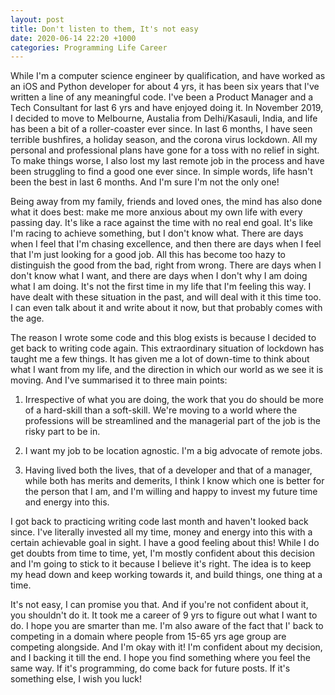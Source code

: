 ```yaml
---
layout: post
title: Don't listen to them, It's not easy
date: 2020-06-14 22:20 +1000
categories: Programming Life Career
---
```

While I'm a computer science engineer by qualification, and have worked as an iOS and Python developer for about 4 yrs, it has been six years that I've written a line of any meaningful code. I've been a Product Manager and a Tech Consultant for last 6 yrs and have enjoyed doing it. In November 2019, I decided to move to Melbourne, Austalia from Delhi/Kasauli, India, and life has been a bit of a roller-coaster ever since. In last 6 months, I have seen terrible bushfires, a holiday season, and the corona virus lockdown. All my personal and professional plans have gone for a toss with no relief in sight. To make things worse, I also lost my last remote job in the process and have been struggling to find a good one ever since. In simple words, life hasn't been the best in last 6 months. And I'm sure I'm not the only one!

Being away from my family, friends and loved ones, the mind has also done what it does best: make me more anxious about my own life with every passing day. It's like a race against the time with no real end goal. It's like I'm racing to achieve something, but I don't know what. There are days when I feel that I'm chasing excellence, and then there are days when I feel that I'm just looking for a good job. All this has become too hazy to distinguish the good from the bad, right from wrong. There are days when I don't know what I want, and there are days when I don't why I am doing what I am doing. It's not the first time in my life that I'm feeling this way. I have dealt with these situation in the past, and will deal with it this time too. I can even talk about it and write about it now, but that probably comes with the age.

The reason I wrote some code and this blog exists is because I decided to get back to writing code again. This extraordinary situation of lockdown has taught me a few things. It has given me a lot of down-time to think about what I want from my life, and the direction in which our world as we see it is moving. And I've summarised it to three main points:

1. Irrespective of what you are doing, the work that you do should be more of a hard-skill than a soft-skill. We're moving to a world where the professions will be streamlined and the managerial part of the job is the risky part to be in.

2. I want my job to be location agnostic. I'm a big advocate of remote jobs.

3. Having lived both the lives, that of a developer and that of a manager, while both has merits and demerits, I think I know which one is better for the person that I am, and I'm willing and happy to invest my future time and energy into this.

I got back to practicing writing code last month and haven't looked back since. I've literally invested all my time, money and energy into this with a certain achievable goal in sight. I have a good feeling about this! While I do get doubts from time to time, yet, I'm mostly confident about this decision and I'm going to stick to it because I believe it's right. The idea is to keep my head down and keep working towards it, and build things, one thing at a time.

It's not easy, I can promise you that. And if you're not confident about it, you shouldn't do it. It took me a career of 9 yrs to figure out what I want to do. I hope you are smarter than me. I'm also aware of the fact that I' back to competing in a domain where people from 15-65 yrs age group are competing alongside. And I'm okay with it! I'm confident about my decision, and I backing it till the end. I hope you find something where you feel the same way. If it's programming, do come back for future posts. If it's something else, I wish you luck!

